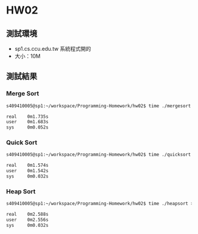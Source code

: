 # HW02
## 測試環境
- sp1.cs.ccu.edu.tw 系統程式開的
- 大小：10M

## 測試結果
### Merge Sort
```bash
s409410005@sp1:~/workspace/Programming-Homework/hw02$ time ./mergesort > /dev/null

real    0m1.735s
user    0m1.683s
sys     0m0.052s
```

### Quick Sort

```bash
s409410005@sp1:~/workspace/Programming-Homework/hw02$ time ./quicksort > /dev/null

real    0m1.574s
user    0m1.542s
sys     0m0.032s

```

### Heap Sort
```bash
s409410005@sp1:~/workspace/Programming-Homework/hw02$ time ./heapsort > /dev/null

real    0m2.588s
user    0m2.556s
sys     0m0.032s
```
